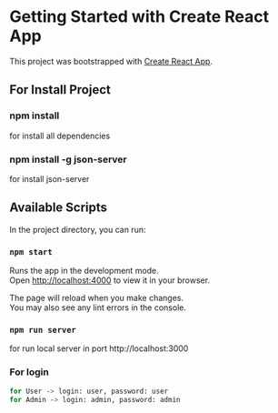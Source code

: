 # Getting Started with Create React App

This project was bootstrapped with [Create React App](https://github.com/facebook/create-react-app).

## For Install Project

### npm install
for install all dependencies

### npm install -g json-server
for install json-server

## Available Scripts

In the project directory, you can run:

### `npm start`

Runs the app in the development mode.\
Open [http://localhost:4000](http://localhost:4000) to view it in your browser.

The page will reload when you make changes.\
You may also see any lint errors in the console.

### `npm run server`
for run local server in port http://localhost:3000

### For login
```sh
for User -> login: user, password: user
for Admin -> login: admin, password: admin
```
